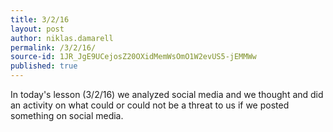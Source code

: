 ```yaml
---
title: 3/2/16
layout: post
author: niklas.damarell
permalink: /3/2/16/
source-id: 1JR_JgE9UCejosZ20OXidMemWsOmO1W2evUS5-jEMMWw
published: true
---
```

In today's lesson (3/2/16) we analyzed social media and we thought and did an activity on what could or could not be a threat to us if we posted something on social media.

